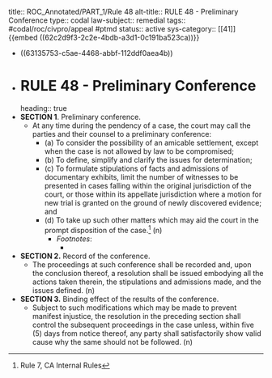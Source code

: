 title:: ROC_Annotated/PART_1/Rule 48
alt-title:: RULE 48 - Preliminary Conference
type:: codal
law-subject:: remedial
tags:: #codal/roc/civpro/appeal #ptmd
status:: active
sys-category:: [[41]]
{{embed ((62c2d9f3-2c2e-4bdb-a3d1-0c191ba523ca))}}

- ((63135753-c5ae-4468-abbf-112ddf0aea4b))
- # RULE 48 - Preliminary Conference
  heading:: true
- **SECTION 1**. Preliminary conference.
	- At any time during the pendency of a case, the court may call the parties and their counsel to a preliminary conference:
		- (a) To consider the possibility of an amicable settlement, except when the case is not allowed by law to be compromised;
		- (b) To define, simplify and clarify the issues for determination;
		- (c) To formulate stipulations of facts and admissions of documentary exhibits, limit the number of witnesses to be presented in cases falling within the original jurisdiction of the court, or those within its appellate jurisdiction where a motion for new trial is granted on the ground of newly discovered evidence; and
		- (d) To take up such other matters which may aid the court in the prompt disposition of the case.[^1] (n)
			- _Footnotes_:
				- [^1]: Rule 7, CA Internal Rules
- **SECTION 2.** Record of the conference.
	- The proceedings at such conference shall be recorded and, upon the conclusion thereof, a resolution shall be issued embodying all the actions taken therein, the stipulations and admissions made, and the issues defined. (n)
- **SECTION 3.** Binding effect of the results of the conference.
	- Subject to such modifications which may be made to prevent manifest injustice, the resolution in the preceding section shall control the subsequent proceedings in the case unless, within five (5) days from notice thereof, any party shall satisfactorily show valid cause why the same should not be followed. (n)